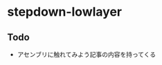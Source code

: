 # stepdown-lowlayer

## Todo
- アセンブリに触れてみよう記事の内容を持ってくる

<!--

## 目的
- アセンブリとELFにふれることで、低レイヤを歩く準備をする

## 書きたいトピック 案
- seccamp 2019 Zの応募課題みたいな問題を通じてアセンブリを読めるようになる
- 低レイヤーガールの内容(FizzBuzz)のような内容を通じてアセンブリを書けるようになる 四則演算とシステムコール
  - そのあとFizzBuzzを書いてもらう
- gccを使わずにテキストからELF実行までをやる
- はじめのステップの方で基礎となるアセンブリとELFをやる
  - アセンブリ -> ROP
  - ELF -> Linkerや、Loaderなど、実行されるまでの過程につなげる EmulatorなどでCPUの仕組みを学ぶのもよさそう
- Ubuntu20.04で、まずは32bitメインでやってみる？


## 流れ
```
npm run build
npm run deploy
```
-->
